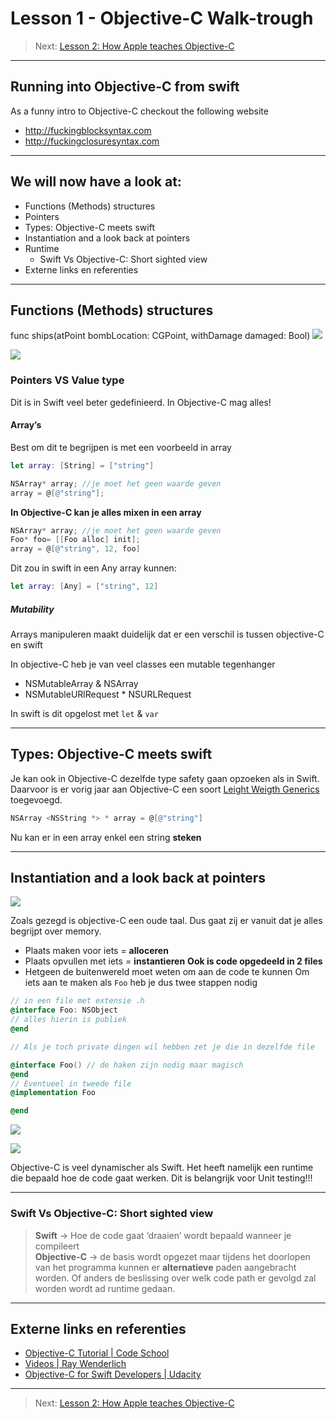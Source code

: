 # Lesson 1 - Objective-C Walk-trough
> Next: [Lesson 2: How Apple teaches Objective-C](bear://x-callback-url/open-note?id=E347B683-AFB4-480D-86C7-48FEC8A1E120-46707-000020F9D8F4893C)  
- - - -
## Running into Objective-C from swift
As a funny intro to Objective-C checkout the following website
* http://fuckingblocksyntax.com
* http://fuckingclosuresyntax.com
- - - -
## We will now have a look at:
* Functions (Methods)  structures
* Pointers
* Types: Objective-C meets swift
* Instantiation and a look back at pointers
* Runtime
	* Swift Vs Objective-C: Short sighted view
* Externe links en referenties
- - - -
## ​Functions (Methods)  structures
func ships(atPoint bombLocation: CGPoint, withDamage damaged: Bool)
![](Lesson%201%20-%20Objective-C%20Walk-trough/Lesson%201%20-%20Objective-C%20Walk-trough/screenshot.png)

![](Lesson%201%20-%20Objective-C%20Walk-trough/Lesson%201%20-%20Objective-C%20Walk-trough/screenshot%201.png)

### Pointers VS Value type
Dit is in Swift veel beter gedefinieerd. In Objective-C mag alles!
#### Array’s
Best om dit te begrijpen is met een voorbeeld in array
```swift
let array: [String] = ["string"]
```
```objective-c
NSArray* array; //je moet het geen waarde geven
array = @[@"string"];
```
**In Objective-C kan je alles mixen in een array**
```objective-c
NSArray* array; //je moet het geen waarde geven
Foo* foo= [[Foo alloc] init];
array = @[@"string", 12, foo]
```
Dit zou in swift in een Any array kunnen:
```swift
let array: [Any] = ["string", 12]
```
##### Mutability
Arrays manipuleren maakt duidelijk dat er een verschil is tussen objective-C en swift

In objective-C heb je van veel classes een mutable tegenhanger
* NSMutableArray & NSArray
* NSMutableURlRequest * NSURLRequest

In swift is dit opgelost met `let` & `var`
- - - -
## Types: Objective-C meets swift
Je kan ook in Objective-C dezelfde type safety gaan opzoeken als in Swift. Daarvoor is er vorig jaar aan Objective-C een soort  [Leight Weigth Generics](https://developer.apple.com/library/content/documentation/Swift/Conceptual/BuildingCocoaApps/InteractingWithObjective-CAPIs.html#//apple_ref/doc/uid/TP40014216-CH4-ID173) toegevoegd.

```Objective-C
NSArray <NSString *> * array = @[@"string"]
```

Nu kan er in een array enkel een string **steken**
- - - -
## Instantiation and a look back at pointers
![](Lesson%201%20-%20Objective-C%20Walk-trough/Lesson%201%20-%20Objective-C%20Walk-trough/screenshot%202.png)

Zoals gezegd is objective-C een oude taal. Dus gaat zij er vanuit dat je alles begrijpt over memory. 
* Plaats maken voor iets = **alloceren**
* Plaats opvullen met iets = **instantieren**
**Ook is code opgedeeld in 2 files**
* Hetgeen de buitenwereld moet weten om aan de code te kunnen 
Om iets aan te maken als `Foo` heb je dus twee stappen nodig
```Objective-c
// in een file met extensie .h
@interface Foo: NSObject 
// alles hierin is publiek
@end

// Als je toch private dingen wil hebben zet je die in dezelfde file

@interface Foo() // de haken zijn nodig maar magisch
@end
// Eventueel in tweede file
@implementation Foo

@end
```

![](Lesson%201%20-%20Objective-C%20Walk-trough/Lesson%201%20-%20Objective-C%20Walk-trough/screenshot%203.png)

![](Lesson%201%20-%20Objective-C%20Walk-trough/Lesson%201%20-%20Objective-C%20Walk-trough/screenshot%204.png)

Objective-C is veel dynamischer als Swift. Het heeft namelijk een runtime die bepaald hoe de code gaat werken. Dit is belangrijk voor Unit testing!!!
- - - -
### Swift Vs Objective-C: Short sighted view
> **Swift** -> Hoe de code gaat ‘draaien’ wordt bepaald wanneer je compileert  
> **Objective-C** -> de basis wordt opgezet maar tijdens het doorlopen van het programma kunnen er **alternatieve** paden aangebracht worden. Of anders de beslissing over welk code path er gevolgd zal worden wordt ad runtime gedaan.  
- - - -
## Externe links en referenties 
* [Objective-C Tutorial | Code School](https://www.codeschool.com/courses/try-objective-c)
* [Videos | Ray Wenderlich](https://videos.raywenderlich.com)
* [Objective-C for Swift Developers | Udacity](https://www.udacity.com/course/objective-c-for-swift-developers--ud1009)
- - - -
> Next: [Lesson 2: How Apple teaches Objective-C](bear://x-callback-url/open-note?id=E347B683-AFB4-480D-86C7-48FEC8A1E120-46707-000020F9D8F4893C)  







